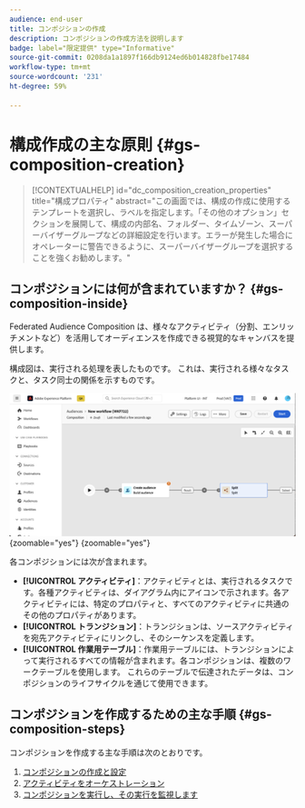 ```yaml
---
audience: end-user
title: コンポジションの作成
description: コンポジションの作成方法を説明します
badge: label="限定提供" type="Informative"
source-git-commit: 0208da1a1897f166db9124ed6b014828fbe17484
workflow-type: tm+mt
source-wordcount: '231'
ht-degree: 59%

---
```



# 構成作成の主な原則 {#gs-composition-creation}

>[!CONTEXTUALHELP]
>id="dc_composition_creation_properties"
>title="構成プロパティ"
>abstract="この画面では、構成の作成に使用するテンプレートを選択し、ラベルを指定します。「その他のオプション」セクションを展開して、構成の内部名、フォルダー、タイムゾーン、スーパーバイザーグループなどの詳細設定を行います。エラーが発生した場合にオペレーターに警告できるように、スーパーバイザーグループを選択することを強くお勧めします。"

## コンポジションには何が含まれていますか？ {#gs-composition-inside}

Federated Audience Composition は、様々なアクティビティ（分割、エンリッチメントなど）を活用してオーディエンスを作成できる視覚的なキャンバスを提供します。

構成図は、実行される処理を表したものです。 これは、実行される様々なタスクと、タスク同士の関係を示すものです。

![](assets/composition-example.png){zoomable="yes"} {zoomable="yes"}

各コンポジションには次が含まれます。

* **[!UICONTROL アクティビティ]**：アクティビティとは、実行されるタスクです。各種アクティビティは、ダイアグラム内にアイコンで示されます。各アクティビティには、特定のプロパティと、すべてのアクティビティに共通のその他のプロパティがあります。
* **[!UICONTROL トランジション]**：トランジションは、ソースアクティビティを宛先アクティビティにリンクし、そのシーケンスを定義します。
* **[!UICONTROL 作業用テーブル]**：作業用テーブルには、トランジションによって実行されるすべての情報が含まれます。各コンポジションは、複数のワークテーブルを使用します。 これらのテーブルで伝達されたデータは、コンポジションのライフサイクルを通じて使用できます。

## コンポジションを作成するための主な手順 {#gs-composition-steps}

コンポジションを作成する主な手順は次のとおりです。

1. [コンポジションの作成と設定](../compositions/create-composition.md)
1. [アクティビティをオーケストレーション](../compositions/orchestrate-activities.md)
1. [コンポジションを実行し、その実行を監視します](../compositions/start-monitor-composition.md)
